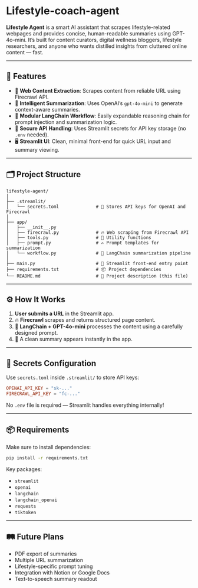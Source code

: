 # Lifestyle-coach-agent

**Lifestyle Agent** is a smart AI assistant that scrapes lifestyle-related webpages and provides concise, human-readable summaries using GPT-4o-mini. It’s built for content curators, digital wellness bloggers, lifestyle researchers, and anyone who wants distilled insights from cluttered online content — fast.

---

## 🌟 Features

* 🔗 **Web Content Extraction**: Scrapes content from reliable URL using Firecrawl API.
* 🧠 **Intelligent Summarization**: Uses OpenAI’s `gpt-4o-mini` to generate context-aware summaries.
* 🧩 **Modular LangChain Workflow**: Easily expandable reasoning chain for prompt injection and summarization logic.
* 🔐 **Secure API Handling**: Uses Streamlit secrets for API key storage (no `.env` needed).
* 🖥️ **Streamlit UI**: Clean, minimal front-end for quick URL input and summary viewing.

---

## 🗂️ Project Structure

```
lifestyle-agent/
│
├── .streamlit/
│   └── secrets.toml              # 🔐 Stores API keys for OpenAI and Firecrawl
│
├── app/
│   ├── __init__.py
│   ├── firecrawl.py              # 🔥 Web scraping from Firecrawl API
│   ├── tools.py                  # 🧰 Utility functions
│   ├── prompt.py                 # ✍️ Prompt templates for summarization
│   └── workflow.py               # 🧠 LangChain summarization pipeline
│
├── main.py                       # 🚀 Streamlit front-end entry point
├── requirements.txt              # 📦 Project dependencies
└── README.md                     # 📘 Project description (this file)
```

---

## ⚙️ How It Works

1. **User submits a URL** in the Streamlit app.
2. 🔥 **Firecrawl** scrapes and returns structured page content.
3. 🤖 **LangChain + GPT-4o-mini** processes the content using a carefully designed prompt.
4. 📝 A clean summary appears instantly in the app.

---

## 🔐 Secrets Configuration

Use `secrets.toml` inside `.streamlit/` to store API keys:

```toml
OPENAI_API_KEY = "sk-..."
FIRECRAWL_API_KEY = "fc-..."
```

No `.env` file is required — Streamlit handles everything internally!

---

## 📦 Requirements

Make sure to install dependencies:

```bash
pip install -r requirements.txt
```

Key packages:

* `streamlit`
* `openai`
* `langchain`
* `langchain_openai`
* `requests`
* `tiktoken`

---

## 🛤️ Future Plans

* PDF export of summaries
* Multiple URL summarization
* Lifestyle-specific prompt tuning
* Integration with Notion or Google Docs
* Text-to-speech summary readout